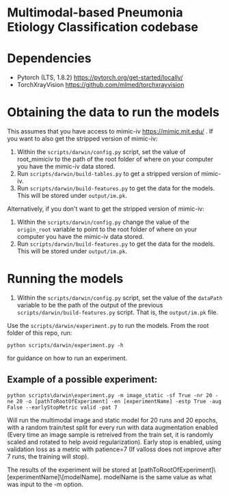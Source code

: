 # Multimodal-based Pneumonia Etiology Classification codebase

# Dependencies
- Pytorch (LTS, 1.8.2) https://pytorch.org/get-started/locally/
- TorchXrayVision https://github.com/mlmed/torchxrayvision

# Obtaining the data to run the models
This assumes that you have access to mimic-iv https://mimic.mit.edu/ .
If you want to also get the stripped version of mimic-iv:

1. Within the `scripts/darwin/config.py` script, set the value of root_mimiciv to the path of the root folder of where on your computer you have the mimic-iv data stored.
2. Run `scripts/darwin/build-tables.py` to get a stripped version of mimic-iv.
3. Run `scripts/darwin/build-features.py` to get the data for the models. This will be stored under `output/im.pk`.

Alternatively, if you don't want to get the stripped version of mimic-iv:
1. Within the `scripts/darwin/config.py` change the value of the `origin_root` variable to point to the root folder of where on your computer you have the mimic-iv data stored.
2. Run `scripts/darwin/build-features.py` to get the data for the models. This will be stored under `output/im.pk`.

# Running the models

1. Within the `scripts/darwin/config.py` script, set the value of the `dataPath` variable to be the path of the output of the previous `scripts/darwin/build-features.py` script. That is, the `output/im.pk` file.

Use the `scripts/darwin/experiment.py` to run the models. From the root folder of this repo, run: 

```python scripts/darwin/experiment.py -h```

for guidance on how to run an experiment.

## Example of a possible experiment:

```python scripts\darwin\experiment.py -m image_static -sf True -nr 20 -ne 20 -o [pathToRootOfExperiment] -en [experimentName] -estp True -aug False --earlyStopMetric valid -pat 7```

Will run the multimodal image and static model for 20 runs and 20 epochs, with a random train/test split for every run with data augmentation enabled (Every time an image sample is retreived from the train set, it is randomly scaled and rotated to help avoid regularization). Early stop is enabled, using validation loss as a metric with patience=7 (If valloss does not improve after 7 runs, the training will stop). 

The results of the experiment will be stored at [pathToRootOfExperiment]\\[experimentName]\\[modelName]. modelName is the same value as what was input to the -m option.
